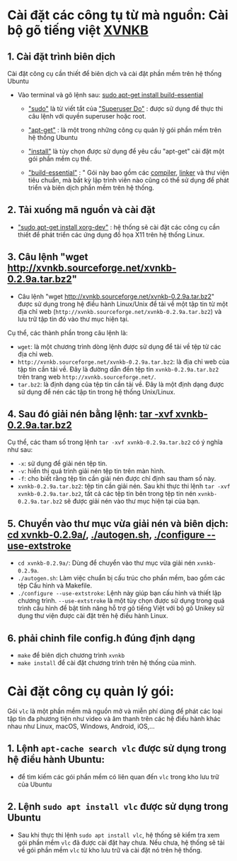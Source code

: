 
# Cài đặt các công tụ từ mà nguồn:  Cài bộ gõ tiếng việt [XVNKB]()

## 1. Cài đặt trình biên dịch

Cài đặt công cụ cần thiết để biên dịch và cài đặt phần mềm trên hệ thống Ubuntu 

- Vào terminal và gõ lệnh sau: [sudo apt-get install build-essential]()

  - ["sudo"]() là từ viết tắt của ["Superuser Do"]() : được sử dụng để thực thi câu lệnh với quyền superuser hoặc root.

  - ["apt-get"]() : là một trong những công cụ quản lý gói phần mềm trên hệ thống Ubuntu

  - ["install"]() là tùy chọn được sử dụng để yêu cầu "apt-get" cài đặt một gói phần mềm cụ thể.

  - ["build-essential"]() : " Gói này bao gồm các [compiler](), [linker]() và thư viện tiêu chuẩn, mà bất kỳ lập trình viên nào cũng có thể sử dụng để phát triển và biên dịch phần mềm trên hệ thống.


## 2. Tải xuống mã nguồn và cài đặt

- ["sudo apt-get install xorg-dev"]() : hệ thống sẽ cài đặt các công cụ cần thiết để phát triển các ứng dụng đồ họa X11 trên hệ thống Linux.

## 3. Câu lệnh "wget http://xvnkb.sourceforge.net/xvnkb-0.2.9a.tar.bz2"
- Câu lệnh "wget http://xvnkb.sourceforge.net/xvnkb-0.2.9a.tar.bz2" được sử dụng trong hệ điều hành Linux/Unix để tải về một tập tin từ một địa chỉ web (`http://xvnkb.sourceforge.net/xvnkb-0.2.9a.tar.bz2`) và lưu trữ tập tin đó vào thư mục hiện tại.

Cụ thể, các thành phần trong câu lệnh là:

- `wget`: là một chương trình dòng lệnh được sử dụng để tải về tệp từ các địa chỉ web.
- `http://xvnkb.sourceforge.net/xvnkb-0.2.9a.tar.bz2`: là địa chỉ web của tập tin cần tải về. Đây là đường dẫn đến tệp tin `xvnkb-0.2.9a.tar.bz2` trên trang web `http://xvnkb.sourceforge.net/`.
- `tar.bz2`: là định dạng của tệp tin cần tải về. Đây là một định dạng được sử dụng để nén các tập tin trong hệ thống Unix/Linux.


## 4. Sau đó giải nén bằng lệnh: [tar -xvf xvnkb-0.2.9a.tar.bz2]()
Cụ thể, các tham số trong lệnh `tar -xvf xvnkb-0.2.9a.tar.bz2` có ý nghĩa như sau:

- `-x`: sử dụng để giải nén tệp tin.
- `-v`: hiển thị quá trình giải nén tệp tin trên màn hình.
- `-f`: cho biết rằng tệp tin cần giải nén được chỉ định sau tham số này.
- `xvnkb-0.2.9a.tar.bz2`: tệp tin cần giải nén.
Sau khi thực thi lệnh `tar -xvf xvnkb-0.2.9a.tar.bz2`, tất cả các tệp tin bên trong tệp tin nén `xvnkb-0.2.9a.tar.bz2` sẽ được giải nén vào thư mục hiện tại của bạn.

## 5. Chuyển vào thư mục vừa giải nén và biên dịch: [cd xvnkb-0.2.9a/](), [./autogen.sh](), [./configure --use-extstroke]()
- `cd xvnkb-0.2.9a/`: Dùng để chuyển vào thư mục vừa giải nén `xvnkb-0.2.9a`.
- `./autogen.sh`: Làm việc chuẩn bị cấu trúc cho phần mềm, bao gồm các tệp Cấu hình và Makefile.
- `./configure --use-extstroke`: Lệnh này giúp bạn cấu hình và thiết lập chương trình. `--use-extstroke` là một tùy chọn được sử dụng trong quá trình cấu hình để bật tính năng hỗ trợ gõ tiếng Việt với bộ gõ Unikey sử dụng thư viện được cài đặt trên hệ điều hành Linux.

## 6. phải chỉnh file config.h đúng định dạng
- `make` để biên dịch chương trình `xvnkb`
- `make install` để cài đặt chương trình trên hệ thống của mình.


# Cài đặt công cụ quản lý gói:
Gói `vlc` là một phần mềm mã nguồn mở và miễn phí dùng để phát các loại tập tin đa phương tiện như video và âm thanh trên các hệ điều hành khác nhau như Linux, macOS, Windows, Android, iOS,...

## 1. Lệnh `apt-cache search vlc` được sử dụng trong hệ điều hành Ubuntu:
- để tìm kiếm các gói phần mềm có liên quan đến `vlc` trong kho lưu trữ của Ubuntu

## 2. Lệnh `sudo apt install vlc` được sử dụng trong Ubuntu
- Sau khi thực thi lệnh `sudo apt install vlc`, hệ thống sẽ kiểm tra xem gói phần mềm `vlc` đã được cài đặt hay chưa. Nếu chưa, hệ thống sẽ tải về gói phần mềm `vlc` từ kho lưu trữ và cài đặt nó trên hệ thống.




